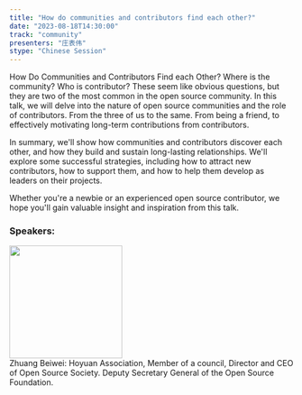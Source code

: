 ```yaml
---
title: "How do communities and contributors find each other?"
date: "2023-08-18T14:30:00" 
track: "community"
presenters: "庄表伟"
stype: "Chinese Session"
---
```

How Do Communities and Contributors Find each Other?
Where is the community? Who is contributor? These seem like obvious questions, but they are two of the most common in the open source community. In this talk, we will delve into the nature of open source communities and the role of contributors.
From the three of us to the same. From being a friend, to effectively motivating long-term contributions from contributors.

In summary, we'll show how communities and contributors discover each other, and how they build and sustain long-lasting relationships. We'll explore some successful strategies, including how to attract new contributors, how to support them, and how to help them develop as leaders on their projects.

Whether you're a newbie or an experienced open source contributor, we hope you'll gain valuable insight and inspiration from this talk.
 ### Speakers: 
 <img src="https://img.bagevent.com/resource/20230601/164809494893208.jpg" width="200" /><br>Zhuang Beiwei: Hoyuan Association, Member of a council, Director and CEO of Open Source Society. Deputy Secretary General of the Open Source Foundation.
 <br><br>